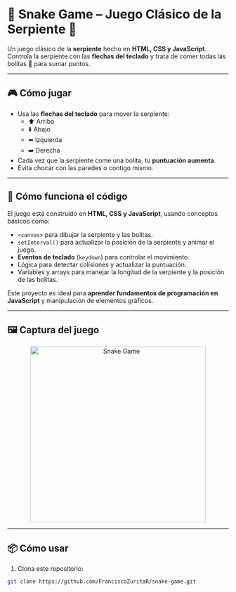 # 🐍 Snake Game – Juego Clásico de la Serpiente 🐍

Un juego clásico de la **serpiente** hecho en **HTML, CSS y JavaScript**.  
Controla la serpiente con las **flechas del teclado** y trata de comer todas las bolitas 🍎 para sumar puntos.  

---

## 🎮 Cómo jugar

- Usa las **flechas del teclado** para mover la serpiente:  
  - ⬆️ Arriba  
  - ⬇️ Abajo  
  - ⬅️ Izquierda  
  - ➡️ Derecha
- Cada vez que la serpiente come una bolita, tu **puntuación aumenta**.  
- Evita chocar con las paredes o contigo mismo.  

---

## 🧩 Cómo funciona el código

El juego está construido en **HTML, CSS y JavaScript**, usando conceptos básicos como:

- `<canvas>` para dibujar la serpiente y las bolitas.  
- `setInterval()` para actualizar la posición de la serpiente y animar el juego.  
- **Eventos de teclado** (`keydown`) para controlar el movimiento.  
- Lógica para detectar colisiones y actualizar la puntuación.  
- Variables y arrays para manejar la longitud de la serpiente y la posición de las bolitas.  

Este proyecto es ideal para **aprender fundamentos de programación en JavaScript** y manipulación de elementos gráficos.

---

## 🖼️ Captura del juego

<div align="center">
  <img width="400" alt="Snake Game" src="https://github.com/user-attachments/assets/bb70bac9-454a-4c7f-aa8d-3314806d3a9b"/>
</div>

---

## 📦 Cómo usar

1. Clona este repositorio:

```bash
git clone https://github.com/FranciscoZuritaR/snake-game.git
